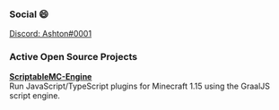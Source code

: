 ### Social 😄
[Discord: Ashton#0001](https://discord.com/channels/@me/71823103633657856)

### Active Open Source Projects
**[ScriptableMC-Engine](https://github.com/astorks/ScriptableMC-Engine)**<br/>
Run JavaScript/TypeScript plugins for Minecraft 1.15 using the GraalJS script engine.<br /><br />
